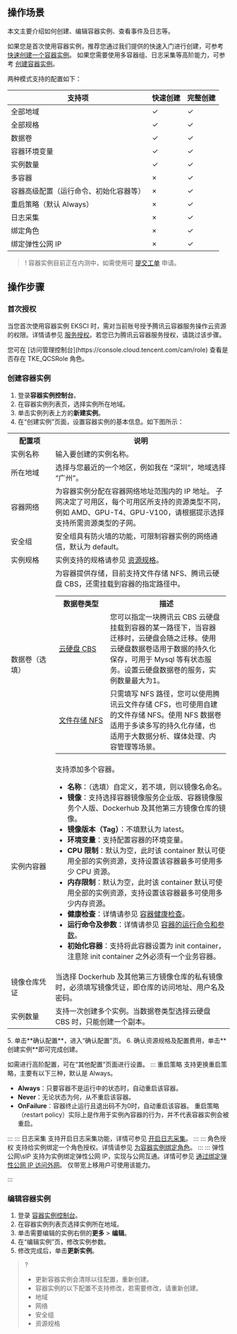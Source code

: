 
## 操作场景

本文主要介绍如何创建、编辑容器实例、查看事件及日志等。

如果您是首次使用容器实例，推荐您通过我们提供的快速入门进行创建，可参考 [快速创建一个容器实例](https://cloud.tencent.com/document/product/457/58026)。
如果您需要使用多容器组、日志采集等高阶能力，可参考 [创建容器实例](#EKSCI2)。


两种模式支持的配置如下：

| 支持项                                 | 快速创建 | 完整创建 |
| -------------------------------------- | -------- | -------- |
| 全部地域                               |   &#10003;       |      &#10003;    |
| 全部规格                               |   &#10003;       |   &#10003;      |
| 数据卷                                 |       &#10003;   |   &#10003;       |
| 容器环境变量                           |   &#10003;       |       &#10003;   |
| 实例数量                               |     &#10003;     |   &#10003;       |
| 多容器                                 |     ×    |      &#10003;    |
| 容器高级配置（运行命令、初始化容器等） |    ×      |      &#10003;    |
| 重启策略（默认 Always）                |     ×     |    &#10003;      |
| 日志采集                               |     ×     |     &#10003;     |
| 绑定角色                               |     ×    |    &#10003;     |
| 绑定弹性公网 IP                        |       ×   |    &#10003;      |


>! 容器实例目前正在内测中，如需使用可 [提交工单](https://console.cloud.tencent.com/workorder/category?level1_id=6&level2_id=2028&source=0&data_title=%E5%BC%B9%E6%80%A7%E5%AE%B9%E5%99%A8%E6%9C%8D%E5%8A%A1%20EKS&step=1) 申请。




## 操作步骤




### 首次授权
当您首次使用容器实例 EKSCI 时，需对当前账号授予腾讯云容器服务操作云资源的权限。详情请参见 [服务授权](https://cloud.tencent.com/document/product/457/43416#.E9.A2.84.E8.AE.BE.E7.AD.96.E7.95.A5-qcloudaccessfortkerole.3Ca-id.3D.22qcloudaccessfortkerole.22.3E.3C.2Fa.3E)。若您已为腾讯云容器服务授权，请跳过该步骤。

<dx-alert infotype="explain" title=" ">
您可在 [访问管理控制台](https://console.cloud.tencent.com/cam/role) 查看是否存在 TKE_QCSRole 角色。
</dx-alert>







[](id:EKSCI2)

### 创建容器实例

1. 登录**容器实例控制台**。
2. 在容器实例列表页，选择实例所在地域。
3. 单击实例列表上方的**新建实例**。
4. 在“创建实例”页面，设置容器实例的基本信息。如下图所示：
<table><tr>
<th width=20%>配置项</th><th>说明</th></tr>
<tr>
<td>实例名称</td>
<td>输入要创建的实例名称。</td>
</tr>
<tr>
<td>所在地域</td>
<td>选择与您最近的一个地区，例如我在 “深圳”，地域选择 “广州”。</td>
</tr>
<tr>
<td>容器网络</td>
<td>为容器实例分配在容器网络地址范围内的 IP 地址。
<dx-alert infotype="notice" title=" ">
子网决定了可用区，每个可用区所支持的资源类型不同，例如 AMD、GPU-T4、GPU-V100，请根据提示选择支持所需资源类型的子网。
</dx-alert>
</td>
</tr>
<tr>
<td>安全组</td>
<td>安全组具有防火墙的功能，可限制容器实例的网络通信，默认为 default。</td>
</tr>
<tr>
<td>实例规格</td>
<td>实例支持的规格请参见 <a href="https://cloud.tencent.com/document/product/457/39808">资源规格</a>。</td>
</tr>
<tr>
<td>数据卷（选填）</td>
<td>为容器提供存储，目前支持文件存储 NFS、腾讯云硬盘 CBS，还需挂载到容器的指定路径中。
<table>
   <tr>
      <th>数据卷类型</th>
      <th>描述</th>
   </tr>
   <tr>
	 <td><a href="https://cloud.tencent.com/document/product/362">云硬盘 CBS</a></td>
      <td>您可以指定一块腾讯云 CBS 云硬盘挂载到容器的某一路径下，当容器迁移时，云硬盘会随之迁移。使用云硬盘数据卷适用于数据的持久化保存，可用于 Mysql 等有状态服务。设置云硬盘数据卷的服务，实例数量最大为1。</td>
   </tr>
   <tr>
      <td nowrap="nowrap"><a href="https://cloud.tencent.com/document/product/582">文件存储 NFS</a></td>
      <td>只需填写 NFS 路径，您可以使用腾讯云文件存储 CFS，也可使用自建的文件存储 NFS。使用 NFS 数据卷适用于多读多写的持久化存储，也适用于大数据分析、媒体处理、内容管理等场景。</td>
   </tr>
</table>
</td>
</tr>
<tr>
<td>实例内容器</td>
<td>支持添加多个容器。<ul><li><b>名称</b>：（选填）自定义，若不填，则以镜像名命名。</li><li><b>镜像</b>：支持选择容器镜像服务企业版、容器镜像服务个人版、Dockerhub 及其他第三方镜像仓库的镜像。</li><li><b>镜像版本（Tag）</b>：不填默认为 latest。</li>
<li><b>环境变量</b>：支持配置容器的环境变量。</li>
<li><b>CPU 限制</b>：默认为空，此时该 container 默认可使用全部的实例资源，支持设置该容器最多可使用多少 CPU 资源。</li>
<li><b>内存限制</b>：默认为空，此时该 container 默认可使用全部的实例资源，支持设置该容器最多可使用多少内存资源。</li>
<li><b>健康检查</b>：详情请参见 <a href="https://cloud.tencent.com/document/product/457/32815">容器健康检查</a>。</li>
<li><b>运行命令及参数</b>：详情请参见 <a href="https://cloud.tencent.com/document/product/457/32816">容器的运行命令和参数</a>。</li>
<li><b>初始化容器</b>：支持将此容器设置为 init container，注意除 init container 之外必须有一个业务容器。</li>
</ul>
</td>
</tr>
<tr>
<td>镜像仓库凭证</td>
<td>当选择 Dockerhub 及其他第三方镜像仓库的私有镜像时，必须填写镜像凭证，即仓库的访问地址、用户名及密码。</td>
</tr>
<tr>
<td>实例数量</td>
<td>支持一次创建多个实例。当数据卷类型选择云硬盘 CBS 时，只能创建一个副本。</td>
</tr>
</table>
5. 单击**确认配置**，进入“确认配置”页。
6. 确认资源规格及配置费用，单击**创建实例**即可完成创建。


如需进行高阶配置，可在“其他配置”页面进行设置。
<dx-tabs>
::: 重启策略
支持更换重启策略，主要有以下三种，默认是 Always。
- **Always**：只要容器不是运行中的状态时，自动重启该容器。
- **Never**：无论状态为何，从不重启该容器。
- **OnFailure**：容器终止运行且退出码不为0时，自动重启该容器。
重启策略（restart policy）实际上是作用于实例內容器的行为，并不代表容器实例会被重启。

:::
::: 日志采集
支持开启日志采集功能，详情可参见 [开启日志采集](https://cloud.tencent.com/document/product/457/57351)。
:::
::: 角色授权[](id:CAM)
支持给实例绑定一个角色授权。详情请参见 [为容器实例绑定角色](https://cloud.tencent.com/document/product/457/57438)。
:::
::: 弹性公网\sIP
支持为实例绑定弹性公网 IP，实现与公网互通。详情可参见 [通过绑定弹性公网 IP 访问外网](https://cloud.tencent.com/document/product/457/57346)。
<dx-alert infotype="notice" title=" ">
仅带宽上移用户可使用该能力。
</dx-alert>

:::
</dx-tabs>








### 编辑容器实例



1. 登录 [容器实例控制台](https://console.cloud.tencent.com/tke2/eksci)。
2. 在容器实例列表页选择实例所在地域。
3. 单击需要编辑的实例右侧的**更多** > **编辑**。
4. 在“编辑实例”页，修改实例参数。
5. 修改完成后，单击**更新实例**。
>?
>- 更新容器实例会清除以往配置，重新创建。
>- 容器实例的以下配置不支持修改，若需要修改，请重新创建。
>  - 地域
>  - 网络
>  - 安全组
>  - 资源规格


